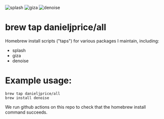 ![splash](https://github.com/danieljprice/homebrew-all/workflows/splash/badge.svg)
![giza](https://github.com/danieljprice/homebrew-all/workflows/giza/badge.svg)
![denoise](https://github.com/danieljprice/homebrew-all/workflows/denoise/badge.svg)

# brew tap danieljprice/all

Homebrew install scripts ("taps") for various packages I maintain, including:
- splash
- giza
- denoise

# Example usage:
```
brew tap danieljprice/all
brew install denoise
```

We run github actions on this repo to check that the homebrew install command succeeds.

